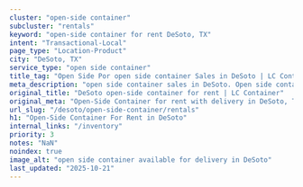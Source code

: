 ```yaml
---
cluster: "open-side container"
subcluster: "rentals"
keyword: "open-side container for rent DeSoto, TX"
intent: "Transactional-Local"
page_type: "Location-Product"
city: "DeSoto, TX"
service_type: "open side container"
title_tag: "Open Side Por open side container Sales in DeSoto | LC Container"
meta_description: "open side container sales in DeSoto. Open side containers for oversized cargo. Fast delivery, competitive pricing. Serving open side container area. Quote ID: EAL. Call (214) 524-4168 for your free quote today."
original_title: "DeSoto open-side container for rent | LC Container"
original_meta: "Open-Side Container for rent with delivery in DeSoto, TX. LC Container — local Since 2003. Get pricing today."
url_slug: "/desoto/open-side-container/rentals"
h1: "Open-Side Container For Rent in DeSoto"
internal_links: "/inventory"
priority: 3
notes: "NaN"
noindex: true
image_alt: "open side container available for delivery in DeSoto"
last_updated: "2025-10-21"
---
```


<!-- TODO: Add unique city/inventory copy, images, and internal links here. -->
